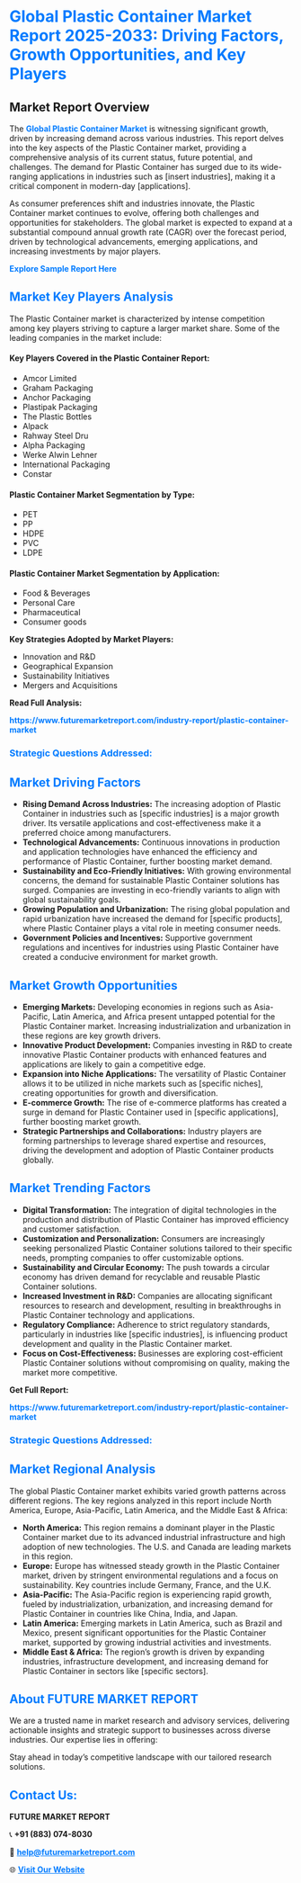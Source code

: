 <h1 style="color: #007BFF;">Global Plastic Container Market Report 2025-2033: Driving Factors, Growth Opportunities, and Key Players</h1>

<section id="overview">
<h2>Market Report Overview</h2>
<p>The <a href="https://www.futuremarketreport.com/industry-report/plastic-container-market" style="color: #007BFF; text-decoration: none;"><strong>Global Plastic Container Market</strong></a> is witnessing significant growth, driven by increasing demand across various industries. This report delves into the key aspects of the Plastic Container market, providing a comprehensive analysis of its current status, future potential, and challenges. The demand for Plastic Container has surged due to its wide-ranging applications in industries such as [insert industries], making it a critical component in modern-day [applications].</p>
<p>As consumer preferences shift and industries innovate, the Plastic Container market continues to evolve, offering both challenges and opportunities for stakeholders. The global market is expected to expand at a substantial compound annual growth rate (CAGR) over the forecast period, driven by technological advancements, emerging applications, and increasing investments by major players.</p>
</section>

<section id="overview">
<p><a href="https://www.futuremarketreport.com/request-sample/reportId=63839" style="color: #007BFF; text-decoration: none;"><strong>Explore Sample Report Here</strong></a></p>
</section>

<section id="key-players">
<h2 style="color: #007BFF;">Market Key Players Analysis</h2>
<p>The Plastic Container market is characterized by intense competition among key players striving to capture a larger market share. Some of the leading companies in the market include:</p>
<h4>Key Players Covered in the Plastic Container Report:</h4>
<ul><li>Amcor Limited</li><li>Graham Packaging</li><li>Anchor Packaging</li><li>Plastipak Packaging</li><li>The Plastic Bottles</li><li>Alpack</li><li>Rahway Steel Dru</li><li>Alpha Packaging</li><li>Werke Alwin Lehner</li><li>International Packaging</li><li>Constar</li></ul>
<h4>Plastic Container Market Segmentation by Type:</h4>
<ul><li>PET</li><li>PP</li><li>HDPE</li><li>PVC</li><li>LDPE</li></ul>

<h4>Plastic Container Market Segmentation by Application:</h4>
<ul><li>Food &amp; Beverages</li><li>Personal Care</li><li>Pharmaceutical</li><li>Consumer goods</li></ul>
<p><strong>Key Strategies Adopted by Market Players:</strong></p>
<ul>
<li>Innovation and R&D</li>
<li>Geographical Expansion</li>
<li>Sustainability Initiatives</li>
<li>Mergers and Acquisitions</li>
</ul>
</section>

<section>
<p><strong>Read Full Analysis: </strong></p><a href="https://www.futuremarketreport.com/industry-report/plastic-container-market" style="color: #007BFF; text-decoration: none;"><strong>https://www.futuremarketreport.com/industry-report/plastic-container-market</strong></a>
<h3 style="color: #007BFF;">Strategic Questions Addressed:</h3>
</section>

<section id="driving-factors">
<h2 style="color: #007BFF;">Market Driving Factors</h2>
<ul>
<li><strong>Rising Demand Across Industries:</strong> The increasing adoption of Plastic Container in industries such as [specific industries] is a major growth driver. Its versatile applications and cost-effectiveness make it a preferred choice among manufacturers.</li>
<li><strong>Technological Advancements:</strong> Continuous innovations in production and application technologies have enhanced the efficiency and performance of Plastic Container, further boosting market demand.</li>
<li><strong>Sustainability and Eco-Friendly Initiatives:</strong> With growing environmental concerns, the demand for sustainable Plastic Container solutions has surged. Companies are investing in eco-friendly variants to align with global sustainability goals.</li>
<li><strong>Growing Population and Urbanization:</strong> The rising global population and rapid urbanization have increased the demand for [specific products], where Plastic Container plays a vital role in meeting consumer needs.</li>
<li><strong>Government Policies and Incentives:</strong> Supportive government regulations and incentives for industries using Plastic Container have created a conducive environment for market growth.</li>
</ul>
</section>

<section id="growth-opportunities">
<h2 style="color: #007BFF;">Market Growth Opportunities</h2>
<ul>
<li><strong>Emerging Markets:</strong> Developing economies in regions such as Asia-Pacific, Latin America, and Africa present untapped potential for the Plastic Container market. Increasing industrialization and urbanization in these regions are key growth drivers.</li>
<li><strong>Innovative Product Development:</strong> Companies investing in R&D to create innovative Plastic Container products with enhanced features and applications are likely to gain a competitive edge.</li>
<li><strong>Expansion into Niche Applications:</strong> The versatility of Plastic Container allows it to be utilized in niche markets such as [specific niches], creating opportunities for growth and diversification.</li>
<li><strong>E-commerce Growth:</strong> The rise of e-commerce platforms has created a surge in demand for Plastic Container used in [specific applications], further boosting market growth.</li>
<li><strong>Strategic Partnerships and Collaborations:</strong> Industry players are forming partnerships to leverage shared expertise and resources, driving the development and adoption of Plastic Container products globally.</li>
</ul>
</section>

<section id="trending-factors">
<h2 style="color: #007BFF;">Market Trending Factors</h2>
<ul>
<li><strong>Digital Transformation:</strong> The integration of digital technologies in the production and distribution of Plastic Container has improved efficiency and customer satisfaction.</li>
<li><strong>Customization and Personalization:</strong> Consumers are increasingly seeking personalized Plastic Container solutions tailored to their specific needs, prompting companies to offer customizable options.</li>
<li><strong>Sustainability and Circular Economy:</strong> The push towards a circular economy has driven demand for recyclable and reusable Plastic Container solutions.</li>
<li><strong>Increased Investment in R&D:</strong> Companies are allocating significant resources to research and development, resulting in breakthroughs in Plastic Container technology and applications.</li>
<li><strong>Regulatory Compliance:</strong> Adherence to strict regulatory standards, particularly in industries like [specific industries], is influencing product development and quality in the Plastic Container market.</li>
<li><strong>Focus on Cost-Effectiveness:</strong> Businesses are exploring cost-efficient Plastic Container solutions without compromising on quality, making the market more competitive.</li>
</ul>
</section>

<section>
<p><strong>Get Full Report: </strong></p><a href="https://www.futuremarketreport.com/industry-report/plastic-container-market" style="color: #007BFF; text-decoration: none;"><strong>https://www.futuremarketreport.com/industry-report/plastic-container-market</strong></a>
<h3 style="color: #007BFF;">Strategic Questions Addressed:</h3>
</section>


<section id="regional-analysis">
<h2 style="color: #007BFF;">Market Regional Analysis</h2>
<p>The global Plastic Container market exhibits varied growth patterns across different regions. The key regions analyzed in this report include North America, Europe, Asia-Pacific, Latin America, and the Middle East & Africa:</p>
<ul>
<li><strong>North America:</strong> This region remains a dominant player in the Plastic Container market due to its advanced industrial infrastructure and high adoption of new technologies. The U.S. and Canada are leading markets in this region.</li>
<li><strong>Europe:</strong> Europe has witnessed steady growth in the Plastic Container market, driven by stringent environmental regulations and a focus on sustainability. Key countries include Germany, France, and the U.K.</li>
<li><strong>Asia-Pacific:</strong> The Asia-Pacific region is experiencing rapid growth, fueled by industrialization, urbanization, and increasing demand for Plastic Container in countries like China, India, and Japan.</li>
<li><strong>Latin America:</strong> Emerging markets in Latin America, such as Brazil and Mexico, present significant opportunities for the Plastic Container market, supported by growing industrial activities and investments.</li>
<li><strong>Middle East & Africa:</strong> The region’s growth is driven by expanding industries, infrastructure development, and increasing demand for Plastic Container in sectors like [specific sectors].</li>
</ul>
</section>

<footer>
<h2 style="color: #007BFF;">About FUTURE MARKET REPORT</h2>
<p>We are a trusted name in market research and advisory services, delivering actionable insights and strategic support to businesses across diverse industries. Our expertise lies in offering:</p>

<p>Stay ahead in today’s competitive landscape with our tailored research solutions.</p>

<h2 style="color: #007BFF;">Contact Us:</h2>
<p><strong>FUTURE MARKET REPORT</strong></p>
<p>📞 <strong>+91 (883) 074-8030</strong></p>
<p>📧 <strong><a href="mailto:help@futuremarketreport.com" style="color: #007BFF;">help@futuremarketreport.com</a></strong></p>
<p>🌐 <strong><a href="https://www.futuremarketreport.com/" style="color: #007BFF;">Visit Our Website</a></strong></p>
</footer>